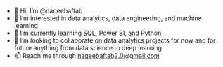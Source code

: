 - 👋 Hi, I’m @naqeebaftab
- 👀 I’m interested in data analytics, data engineering, and machine learning
- 🌱 I’m currently learning SQL, Power BI, and Python
- 💞️ I’m looking to collaborate on data analytics projects for now and for future anything from data science to deep learning.
- 📫 Reach me through naqeebaftab2.0@gmail.com

<!---
naqeebaftab/naqeebaftab is a ✨ special ✨ repository because its `README.md` (this file) appears on your GitHub profile.
You can click the Preview link to take a look at your changes.
--->
